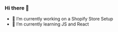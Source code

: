 ### Hi there 👋


- 🔭 I’m currently working on a Shopify Store Setup
- 🌱 I’m currently learning JS and React
<!--
- 👯 I’m looking to collaborate on ...
- 🤔 I’m looking for help with ...
- 💬 Ask me about ...
- 📫 How to reach me: ...
- 😄 Pronouns: ...
- ⚡ Fun fact: ...
-->
